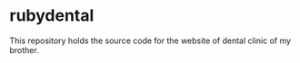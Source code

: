 # rubydental
This repository holds the source code for the website of dental clinic of my brother. 
